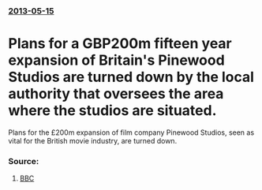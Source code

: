 ### [2013-05-15](/news/2013/05/15/index.md)

# Plans for a GBP200m fifteen year expansion of Britain's Pinewood Studios are turned down by the local authority that oversees the area where the studios are situated. 

Plans for the £200m expansion of film company Pinewood Studios, seen as vital for the British movie industry, are turned down.


### Source:

1. [BBC](http://www.bbc.co.uk/news/uk-england-beds-bucks-herts-22537468)
